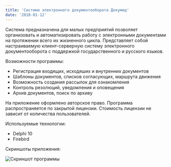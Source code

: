 ```yaml
---
title: 'Система электронного документооборота Докумед'
date: '2018-01-12'
---
```


Система предназначена для малых предприятий позволяет организовать и автоматизировать работу с электронными документами 
на протяжении всего их жизненного цикла. Представляет собой настраиваемую клиент-серверную систему электронного документооборота 
с поддержкой государственного и русского языков.

Возможности программы:

- Регистрация входящих, исходяших и внутренних документов
- Шаблоны документов, списков согласующих, маршрута движения
- Возможность создания рассылок для ознакомления
- Контроль резолюций, уведомления и оповещения
- Архив документов, поиск по архиву

На приложение оформлено авторское право. Программа распространяется по закрытой лицензии. Стоимость лицензии не зависит от количества пользователей. 

Используемые технологии:

- Delphi 10
- Firebird

Скриншоты приложения:

![Скриншот программы](/images/documed_logo.png)

